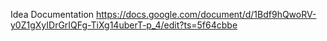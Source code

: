 Idea Documentation
https://docs.google.com/document/d/1Bdf9hQwoRV-y0Z1gXyIDrGrIQFg-TiXg14uberT-p_4/edit?ts=5f64cbbe